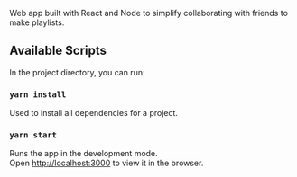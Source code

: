 Web app built with React and Node to simplify collaborating with friends to make playlists.

## Available Scripts

In the project directory, you can run:

### `yarn install`

Used to install all dependencies for a project.

### `yarn start`

Runs the app in the development mode.<br />
Open [http://localhost:3000](http://localhost:3000) to view it in the browser.

